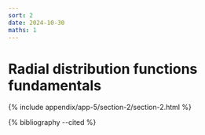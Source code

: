 ```yaml
---
sort: 2
date: 2024-10-30
maths: 1
---
```


# Radial distribution functions fundamentals

{% include appendix/app-5/section-2/section-2.html %}

{% bibliography --cited %}
